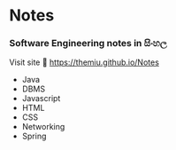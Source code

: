 # Notes
### Software Engineering notes in සිංහල

Visit site 🔗 https://themiu.github.io/Notes

* Java
* DBMS
* Javascript
* HTML
* CSS
* Networking
* Spring